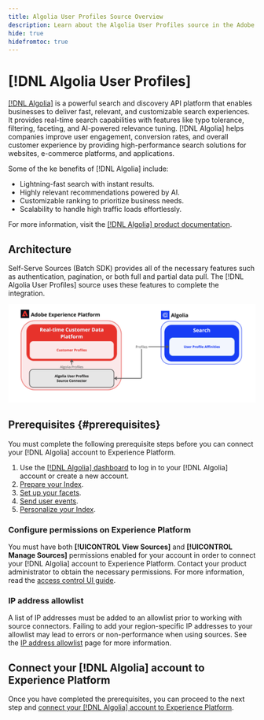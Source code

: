```yaml
---
title: Algolia User Profiles Source Overview
description: Learn about the Algolia User Profiles source in the Adobe Experience Platform
hide: true
hidefromtoc: true
---
```

# [!DNL Algolia User Profiles]

[[!DNL Algolia]](https://www.algolia.com/) is a powerful search and discovery API platform that enables businesses to deliver fast, relevant, and customizable search experiences. It provides real-time search capabilities with features like typo tolerance, filtering, faceting, and AI-powered relevance tuning. [!DNL Algolia] helps companies improve user engagement, conversion rates, and overall customer experience by providing high-performance search solutions for websites, e-commerce platforms, and applications.

Some of the ke benefits of [!DNL Algolia] include:

* Lightning-fast search with instant results.
* Highly relevant recommendations powered by AI.
* Customizable ranking to prioritize business needs.
* Scalability to handle high traffic loads effortlessly.

For more information, visit the [[!DNL Algolia] product documentation](https://resources.algolia.com/).

## Architecture

Self-Serve Sources (Batch SDK) provides all of the necessary features such as authentication, pagination, or both full and partial data pull. The [!DNL Algolia User Profiles] source uses these features to complete the integration.

![Architecture of the Algolia & Experience Platform Integration](../../images/tutorials/create/algolia/user-profiles/algolia-aep-user-profiles-arch.png)

## Prerequisites {#prerequisites}

You must complete the following prerequisite steps before you can connect your [!DNL Algolia] account to Experience Platform.

1. Use the [[!DNL Algolia] dashboard](https://dashboard.algolia.com/users/sign_up) to log in to your [!DNL Algolia] account or create a new account.
2. [Prepare your Index](https://www.algolia.com/doc/guides/sending-and-managing-data/prepare-your-data/in-depth/prepare-data-in-depth/).
3. [Set up your facets](https://www.algolia.com/doc/guides/managing-results/refine-results/faceting/).
4. [Send user events](https://www.algolia.com/doc/guides/sending-events/getting-started/).
5. [Personalize your Index](https://www.algolia.com/doc/guides/personalization/advanced-personalization/configure/setup/indices/).

### Configure permissions on Experience Platform

You must have both **[!UICONTROL View Sources]** and **[!UICONTROL Manage Sources]** permissions enabled for your account in order to connect your [!DNL Algolia] account to Experience Platform. Contact your product administrator to obtain the necessary permissions. For more information, read the [access control UI guide](../../../access-control/abac/ui/permissions.md).

### IP address allowlist

A list of IP addresses must be added to an allowlist prior to working with source connectors. Failing to add your region-specific IP addresses to your allowlist may lead to errors or non-performance when using sources. See the [IP address allowlist](../../ip-address-allow-list.md) page for more information.

## Connect your [!DNL Algolia] account to Experience Platform

Once you have completed the prerequisites, you can proceed to the next step and [connect your [!DNL Algolia] account to Experience Platform](../../tutorials/ui/create/data-partners/algolia-user-profiles.md).
